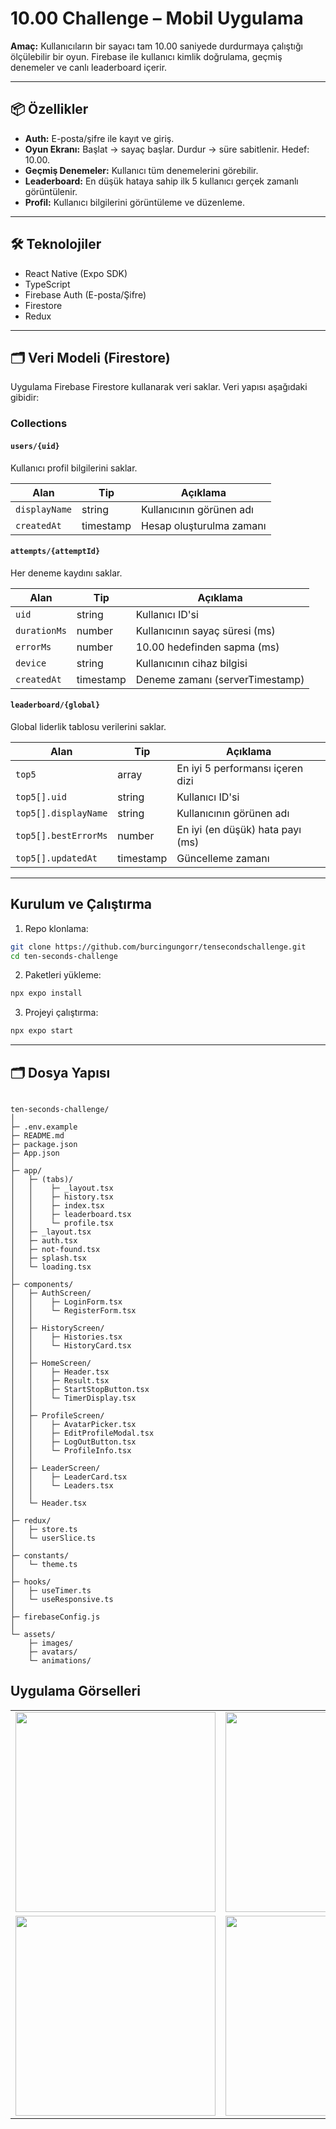 # 10.00 Challenge – Mobil Uygulama

**Amaç:** Kullanıcıların bir sayacı tam 10.00 saniyede durdurmaya çalıştığı ölçülebilir bir oyun. Firebase ile kullanıcı kimlik doğrulama, geçmiş denemeler ve canlı leaderboard içerir.

---

## 📦 Özellikler

- **Auth:** E-posta/şifre ile kayıt ve giriş.
- **Oyun Ekranı:** Başlat → sayaç başlar. Durdur → süre sabitlenir. Hedef: 10.00.
- **Geçmiş Denemeler:** Kullanıcı tüm denemelerini görebilir.
- **Leaderboard:** En düşük hataya sahip ilk 5 kullanıcı gerçek zamanlı görüntülenir.
- **Profil:** Kullanıcı bilgilerini görüntüleme ve düzenleme.

---

## 🛠 Teknolojiler

- React Native (Expo SDK)
- TypeScript
- Firebase Auth (E-posta/Şifre)
- Firestore
- Redux 

---

## 🗂 Veri Modeli (Firestore)

Uygulama Firebase Firestore kullanarak veri saklar. Veri yapısı aşağıdaki gibidir:

### Collections

#### `users/{uid}`
Kullanıcı profil bilgilerini saklar.

| Alan | Tip | Açıklama |
|------|-----|----------|
| `displayName` | string | Kullanıcının görünen adı |
| `createdAt` | timestamp | Hesap oluşturulma zamanı |

#### `attempts/{attemptId}`
Her deneme kaydını saklar.

| Alan | Tip | Açıklama |
|------|-----|----------|
| `uid` | string | Kullanıcı ID'si |
| `durationMs` | number | Kullanıcının sayaç süresi (ms) |
| `errorMs` | number | 10.00 hedefinden sapma (ms) |
| `device` | string | Kullanıcının cihaz bilgisi |
| `createdAt` | timestamp | Deneme zamanı (serverTimestamp) |

#### `leaderboard/{global}`
Global liderlik tablosu verilerini saklar.

| Alan | Tip | Açıklama |
|------|-----|----------|
| `top5` | array | En iyi 5 performansı içeren dizi |
| `top5[].uid` | string | Kullanıcı ID'si |
| `top5[].displayName` | string | Kullanıcının görünen adı |
| `top5[].bestErrorMs` | number | En iyi (en düşük) hata payı (ms) |
| `top5[].updatedAt` | timestamp | Güncelleme zamanı |

---

## Kurulum ve Çalıştırma

1. Repo klonlama:
```bash
git clone https://github.com/burcingungorr/tensecondschallenge.git
cd ten-seconds-challenge
```

2. Paketleri yükleme:
```bash
npx expo install
```

3. Projeyi çalıştırma:
 ```bash
npx expo start
```


---

## 🗂 Dosya Yapısı
```

ten-seconds-challenge/
│
├─ .env.example
├─ README.md
├─ package.json
├─ App.json
│
├─ app/
│   ├─ (tabs)/
│   │    ├─ _layout.tsx
│   │    ├─ history.tsx
│   │    ├─ index.tsx
│   │    ├─ leaderboard.tsx
│   │    └─ profile.tsx
│   ├─ _layout.tsx
│   ├─ auth.tsx
│   ├─ not-found.tsx
│   ├─ splash.tsx
│   └─ loading.tsx
│
├─ components/
│   ├─ AuthScreen/
│   │    ├─ LoginForm.tsx
│   │    └─ RegisterForm.tsx
│   │
│   ├─ HistoryScreen/
│   │    ├─ Histories.tsx
│   │    └─ HistoryCard.tsx
│   │
│   ├─ HomeScreen/
│   │    ├─ Header.tsx
│   │    ├─ Result.tsx
│   │    ├─ StartStopButton.tsx
│   │    └─ TimerDisplay.tsx
│   │
│   ├─ ProfileScreen/
│   │    ├─ AvatarPicker.tsx
│   │    ├─ EditProfileModal.tsx
│   │    ├─ LogOutButton.tsx
│   │    └─ ProfileInfo.tsx
│   │
│   ├─ LeaderScreen/
│   │    ├─ LeaderCard.tsx
│   │    └─ Leaders.tsx
│   │
│   └─ Header.tsx
│
├─ redux/
│   ├─ store.ts
│   └─ userSlice.ts
│
├─ constants/
│   └─ theme.ts
│
├─ hooks/
│   ├─ useTimer.ts
│   └─ useResponsive.ts
│
├─ firebaseConfig.js
│
└─ assets/
    ├─ images/
    ├─ avatars/
    └─ animations/
```
## Uygulama Görselleri

| | | | |
|--|--|--|--|
| <img width="320" src="https://github.com/user-attachments/assets/fd285d44-5e4e-48d7-87b5-289487a6991d" /> | <img width="320" src="https://github.com/user-attachments/assets/ed71d2e6-7fde-4c7f-9b35-aeaf822e4570" /> | <img width="320" src="https://github.com/user-attachments/assets/5228bbb5-d373-480a-9c1a-ae691a7a4bfa" /> | <img width="320" src="https://github.com/user-attachments/assets/aa0199ef-f48e-4330-9a61-7bd74a8979ba" /> |
| <img width="320" src="https://github.com/user-attachments/assets/af0a6b6f-b164-4a42-b6b8-1a1b6bc4a454" /> | <img width="320" src="https://github.com/user-attachments/assets/18707480-a0a9-4656-ba58-5142ceced92f" /> | <img width="320" src="https://github.com/user-attachments/assets/3b7e7408-6e41-4f30-82a8-2f9ed9507e35" /> | |

























